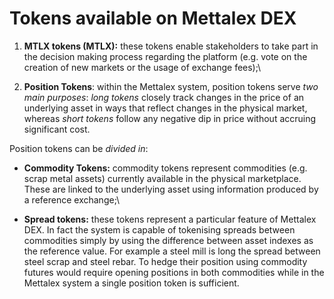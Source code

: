 # Tokens available on Mettalex DEX

1. **MTLX tokens (MTLX):** these tokens enable stakeholders to take part in the decision making process regarding the platform (e.g. vote on the creation of new markets or the usage of exchange fees);\

2. **Position Tokens**: within the Mettalex system, position tokens serve _two main purposes_: _long tokens_ closely track changes in the price of an underlying asset in ways that reflect changes in the physical market, whereas _short tokens_ follow any negative dip in price without accruing significant cost.&#x20;

Position tokens can be _divided in_:&#x20;

* **Commodity Tokens:** commodity tokens represent commodities (e.g. scrap metal assets) currently available in the physical marketplace. These are linked to the underlying asset using information produced by a reference exchange;\

* **Spread tokens:** these tokens represent a particular feature of Mettalex DEX. In fact the system is capable of tokenising spreads between commodities simply by using the difference between asset indexes as the reference value. For example a steel mill is long the spread between steel scrap and steel rebar. To hedge their position using commodity futures would require opening positions in both commodities while in the Mettalex system a single position token is sufficient.
